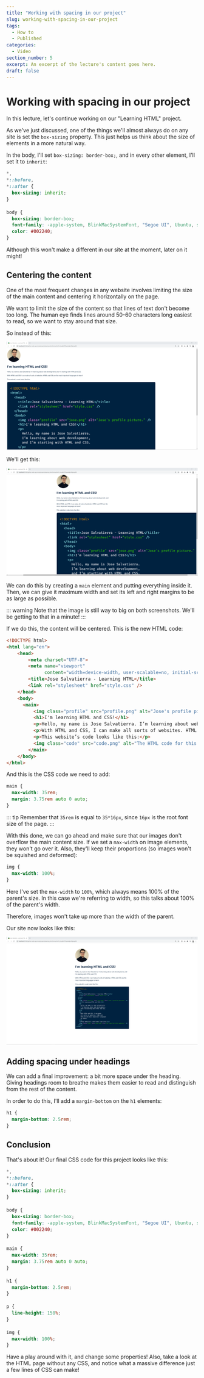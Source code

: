 ```yaml
---
title: "Working with spacing in our project"
slug: working-with-spacing-in-our-project
tags:
  - How to
  - Published
categories:
  - Video
section_number: 5
excerpt: An excerpt of the lecture's content goes here.
draft: false
---
```


# Working with spacing in our project

In this lecture, let's continue working on our "Learning HTML" project.

As we've just discussed, one of the things we'll almost always do on any site is set the `box-sizing` property. This just helps us think about the size of elements in a more natural way.

In the body, I'll set `box-sizing: border-box;`, and in every other element, I'll set it to `inherit`:

```css
*,
*::before,
*::after {
  box-sizing: inherit;
}

body {
  box-sizing: border-box;
  font-family: -apple-system, BlinkMacSystemFont, "Segoe UI", Ubuntu, sans-serif;
  color: #002240;
}
```

Although this won't make a different in our site at the moment, later on it might!

## Centering the content

One of the most frequent changes in any website involves limiting the size of the main content and centering it horizontally on the page.

We want to limit the size of the content so that lines of text don't become too long. The human eye finds lines around 50-60 characters long easiest to read, so we want to stay around that size.

So instead of this:

![Left-aligned, full-width content](./assets/html-css-no-max-width.png)

We'll get this:

![Center-aligned, small-width content](./assets/html-css-with-max-width.png)

We can do this by creating a `main` element and putting everything inside it. Then, we can give it maximum width and set its left and right margins to be as large as possible.

::: warning
Note that the image is still way to big on both screenshots. We'll be getting to that in a minute!
:::

If we do this, the content will be centered. This is the new HTML code:

```html
<!DOCTYPE html>
<html lang="en">
    <head>
        <meta charset="UTF-8">
        <meta name="viewport"
              content="width=device-width, user-scalable=no, initial-scale=1.0, maximum-scale=1.0, minimum-scale=1.0">
        <title>Jose Salvatierra - Learning HTML</title>
        <link rel="stylesheet" href="style.css" />
    </head>
    <body>
      <main>
          <img class="profile" src="profile.png" alt="Jose's profile picture." />
          <h1>I'm learning HTML and CSS!</h1>
          <p>Hello, my name is Jose Salvatierra. I’m learning about web development, and I’m starting with HTML and CSS.</p>
          <p>With HTML and CSS, I can make all sorts of websites. HTML and CSS are the most important languages to learn!</p>
          <p>This website’s code looks like this:</p>
          <img class="code" src="code.png" alt="The HTML code for this page." />
        </main>
    </body>
</html>
```

And this is the CSS code we need to add:

```css
main {
  max-width: 35rem;
  margin: 3.75rem auto 0 auto;
}
```

::: tip
Remember that `35rem` is equal to `35*16px`, since `16px` is the root font size of the page.
:::

With this done, we can go ahead and make sure that our images don't overflow the main content size. If we set a `max-width` on image elements, they won't go over it. Also, they'll keep their proportions (so images won't be squished and deformed):

```css
img {
  max-width: 100%;
}
```

Here I've set the `max-width` to `100%`, which always means 100% of the parent's size. In this case we're referring to width, so this talks about 100% of the parent's width.

Therefore, images won't take up more than the width of the parent. 

Our site now looks like this:

![Page with max-width image](./assets/page-with-max-width-images.png)

## Adding spacing under headings

We can add a final improvement: a bit more space under the heading. Giving headings room to breathe makes them easier to read and distinguish from the rest of the content.

In order to do this, I'll add a `margin-bottom` on the `h1` elements:

```css
h1 {
  margin-bottom: 2.5rem;
}
```

## Conclusion

That's about it! Our final CSS code for this project looks like this:

```css
*,
*::before,
*::after {
  box-sizing: inherit;
}

body {
  box-sizing: border-box;
  font-family: -apple-system, BlinkMacSystemFont, "Segoe UI", Ubuntu, sans-serif;
  color: #002240;
}

main {
  max-width: 35rem;
  margin: 3.75rem auto 0 auto;
}

h1 {
  margin-bottom: 2.5rem;
}

p {
  line-height: 150%;
}

img {
  max-width: 100%;
}
```

Have a play around with it, and change some properties! Also, take a look at the HTML page without any CSS, and notice what a massive difference just a few lines of CSS can make!